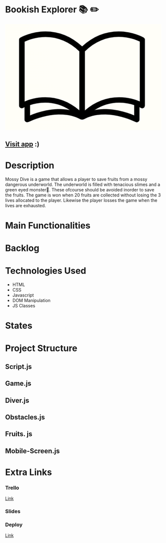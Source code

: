 # Bookish Explorer :books: :pencil2:

![Alt Text](/public/images/navbar_logo.png)

## [Visit app](https://celiaxz.github.io/Mossy-Dive-Game/) :)

# Description

Mossy Dive is a game that allows a player to save fruits from a mossy dangerous underworld. The underworld is filled with tenacious slimes and a green eyed monster👾. These ofcourse should be avoided inorder to save the fruits. The game is won when 20 fruits are collected without losing the 3 lives allocated to the player. Likewise the player losses the game when the lives are exhausted.

# Main Functionalities

# Backlog

# Technologies Used

- HTML
- CSS
- Javascript
- DOM Manipulation
- JS Classes

# States

# Project Structure

## Script.js

## Game.js

## Diver.js

## Obstacles.js

## Fruits. js

## Mobile-Screen.js

# Extra Links

### Trello

[Link](https://trello.com/b/nkoaFREi/mossy-dive-game)

### Slides

### Deploy

[Link](https://celiaxz.github.io/Mossy-Dive-Game/)
